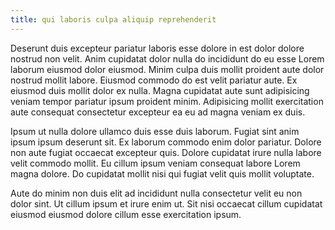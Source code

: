 ```yaml
---
title: qui laboris culpa aliquip reprehenderit
---
```


Deserunt duis excepteur pariatur laboris esse dolore in est dolor dolore nostrud non velit. Anim cupidatat dolor nulla do incididunt do eu esse Lorem laborum eiusmod dolor eiusmod. Minim culpa duis mollit proident aute dolor nostrud mollit labore. Eiusmod commodo do est velit pariatur aute. Ex eiusmod duis mollit dolor ex nulla. Magna cupidatat aute sunt adipisicing veniam tempor pariatur ipsum proident minim. Adipisicing mollit exercitation aute consequat consectetur excepteur ea eu ad magna veniam ex duis.

Ipsum ut nulla dolore ullamco duis esse duis laborum. Fugiat sint anim ipsum ipsum deserunt sit. Ex laborum commodo enim dolor pariatur. Dolore non aute fugiat occaecat excepteur quis. Dolore cupidatat irure nulla labore velit commodo mollit. Eu cillum ipsum veniam consequat labore Lorem magna dolore. Do cupidatat mollit nisi qui fugiat velit quis mollit voluptate.

Aute do minim non duis elit ad incididunt nulla consectetur velit eu non dolor sint. Ut cillum ipsum et irure enim ut. Sit nisi occaecat cillum cupidatat eiusmod eiusmod dolore cillum esse exercitation ipsum.
